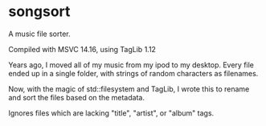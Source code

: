 # songsort

A music file sorter.

Compiled with MSVC 14.16, using TagLib 1.12

Years ago, I moved all of my music from my ipod to my desktop. Every file ended up in a single folder, with strings of random characters as filenames.

Now, with the magic of std::filesystem and TagLib, I wrote this to rename and sort the files based on the metadata.

Ignores files which are lacking "title", "artist", or "album" tags.

